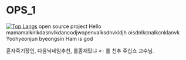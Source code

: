 # OPS_1
[![Top Langs](https://github-readme-stats.vercel.app/api/top-langs/?YooHyeonJun)](https://github.com/anuraghazra/github-readme-stats)
open source project
Hello
mamamalknlkdasnvlkdancodjwopenvalksdnvkldjh oisdnlkcnalkcnklanvk
Yoohyeonjun byeongsin
Ham is god


혼자죽기장인, 
다음닉네임추천,
롤좀재밌냐
<- 롤 친추 주십쇼 교수님.
